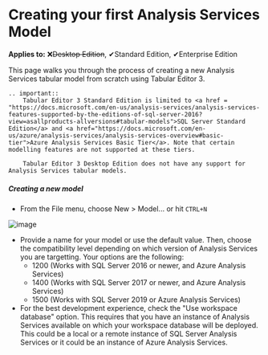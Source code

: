 # Creating your first Analysis Services Model

**Applies to:** &#10060;<del>Desktop Edition</del>, &#10004;Standard Edition, &#10004;Enterprise Edition

This page walks you through the process of creating a new Analysis Services tabular model from scratch using Tabular Editor 3.

```eval_rst
.. important::
    Tabular Editor 3 Standard Edition is limited to <a href = "https://docs.microsoft.com/en-us/analysis-services/analysis-services-features-supported-by-the-editions-of-sql-server-2016?view=asallproducts-allversions#tabular-models">SQL Server Standard Edition</a> and <a href="https://docs.microsoft.com/en-us/azure/analysis-services/analysis-services-overview#basic-tier">Azure Analysis Services Basic Tier</a>. Note that certain modelling features are not supported at these tiers.

    Tabular Editor 3 Desktop Edition does not have any support for Analysis Services tabular models.
```

##### Creating a new model

- From the File menu, choose New > Model... or hit `CTRL+N` 

![image](https://user-images.githubusercontent.com/8976200/116811279-d5545180-ab48-11eb-8060-ebc1941e60ef.png)

- Provide a name for your model or use the default value. Then, choose the compatibility level depending on which version of Analysis Services you are targetting. Your options are the following:
  - 1200 (Works with SQL Server 2016 or newer, and Azure Analysis Services)
  - 1400 (Works with SQL Server 2017 or newer, and Azure Analysis Services)
  - 1500 (Works with SQL Server 2019 or Azure Analysis Services)
- For the best development experience, check the "Use workspace database" option. This requires that you have an instance of Analysis Services available on which your workspace database will be deployed. This could be a local or a remote instance of SQL Server Analysis Services or it could be an instance of Azure Analysis Services.

